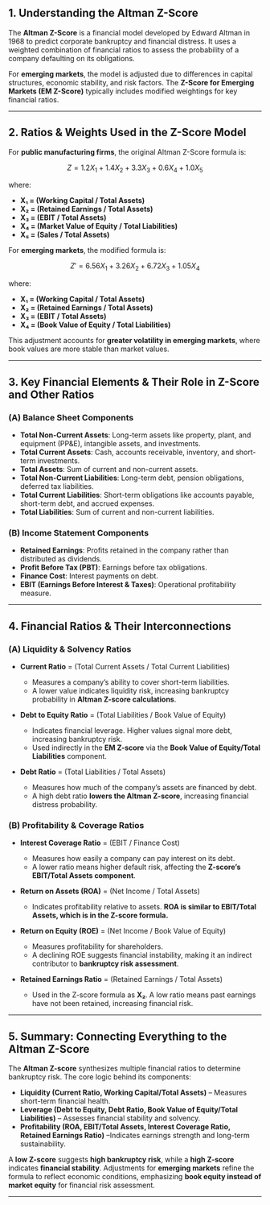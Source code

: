 ## **1. Understanding the Altman Z-Score**  
The **Altman Z-Score** is a financial model developed by Edward Altman in 1968 to predict corporate bankruptcy and financial distress. It uses a weighted combination of financial ratios to assess the probability of a company defaulting on its obligations. 

For **emerging markets**, the model is adjusted due to differences in capital structures, economic stability, and risk factors. The **Z-Score for Emerging Markets (EM Z-Score)** typically includes modified weightings for key financial ratios.

---

## **2. Ratios & Weights Used in the Z-Score Model**  
For **public manufacturing firms**, the original Altman Z-Score formula is:  
```math
Z = 1.2X_1 + 1.4X_2 + 3.3X_3 + 0.6X_4 + 1.0X_5
```
where:
- **X₁ = (Working Capital / Total Assets)**  
- **X₂ = (Retained Earnings / Total Assets)**  
- **X₃ = (EBIT / Total Assets)**  
- **X₄ = (Market Value of Equity / Total Liabilities)**  
- **X₅ = (Sales / Total Assets)**  

For **emerging markets**, the modified formula is:  
```math
Z' = 6.56X_1 + 3.26X_2 + 6.72X_3 + 1.05X_4
```
where:  
- **X₁ = (Working Capital / Total Assets)**  
- **X₂ = (Retained Earnings / Total Assets)**  
- **X₃ = (EBIT / Total Assets)**  
- **X₄ = (Book Value of Equity / Total Liabilities)**  

This adjustment accounts for **greater volatility in emerging markets**, where book values are more stable than market values.

---

## **3. Key Financial Elements & Their Role in Z-Score and Other Ratios**

### **(A) Balance Sheet Components**
- **Total Non-Current Assets**: Long-term assets like property, plant, and equipment (PP&E), intangible assets, and investments.  
- **Total Current Assets**: Cash, accounts receivable, inventory, and short-term investments.  
- **Total Assets**: Sum of current and non-current assets.  
- **Total Non-Current Liabilities**: Long-term debt, pension obligations, deferred tax liabilities.  
- **Total Current Liabilities**: Short-term obligations like accounts payable, short-term debt, and accrued expenses.  
- **Total Liabilities**: Sum of current and non-current liabilities.  

### **(B) Income Statement Components**
- **Retained Earnings**: Profits retained in the company rather than distributed as dividends. 
- **Profit Before Tax (PBT)**: Earnings before tax obligations.  
- **Finance Cost**: Interest payments on debt.  
- **EBIT (Earnings Before Interest & Taxes)**: Operational profitability measure.  

---

## **4. Financial Ratios & Their Interconnections**

### **(A) Liquidity & Solvency Ratios**
- **Current Ratio** = (Total Current Assets / Total Current Liabilities)  
  - Measures a company’s ability to cover short-term liabilities.
  - A lower value indicates liquidity risk, increasing bankruptcy probability in **Altman Z-score calculations**.  

- **Debt to Equity Ratio** = (Total Liabilities / Book Value of Equity)  
  - Indicates financial leverage. Higher values signal more debt, increasing bankruptcy risk.  
  - Used indirectly in the **EM Z-score** via the **Book Value of Equity/Total Liabilities** component.  

- **Debt Ratio** = (Total Liabilities / Total Assets)  
  - Measures how much of the company’s assets are financed by debt.  
  - A high debt ratio **lowers the Altman Z-score**, increasing financial distress probability.  

### **(B) Profitability & Coverage Ratios**
- **Interest Coverage Ratio** = (EBIT / Finance Cost)  
  - Measures how easily a company can pay interest on its debt.  
  - A lower ratio means higher default risk, affecting the **Z-score’s EBIT/Total Assets component**.  

- **Return on Assets (ROA)** = (Net Income / Total Assets)  
  - Indicates profitability relative to assets. **ROA is similar to EBIT/Total Assets, which is in the Z-score formula.**  

- **Return on Equity (ROE)** = (Net Income / Book Value of Equity)  
  - Measures profitability for shareholders.  
  - A declining ROE suggests financial instability, making it an indirect contributor to **bankruptcy risk assessment**.  

- **Retained Earnings Ratio** = (Retained Earnings / Total Assets)  
  - Used in the Z-score formula as **X₂**. A low ratio means past earnings have not been retained, increasing financial risk.
---
## **5. Summary: Connecting Everything to the Altman Z-Score**
The **Altman Z-score** synthesizes multiple financial ratios to determine bankruptcy risk. The core logic behind its components:  
- **Liquidity (Current Ratio, Working Capital/Total Assets)** – Measures short-term financial health.
-  **Leverage (Debt to Equity, Debt Ratio, Book Value of Equity/Total Liabilities)** – Assesses financial stability and solvency.  
-  **Profitability (ROA, EBIT/Total Assets, Interest Coverage Ratio, Retained Earnings Ratio)** –Indicates earnings strength and long-term sustainability.  

A **low Z-score** suggests **high bankruptcy risk**, while a **high Z-score** indicates **financial stability**. Adjustments for **emerging markets** refine the formula to reflect economic conditions, emphasizing **book equity instead of market equity** for financial risk assessment.  

---

